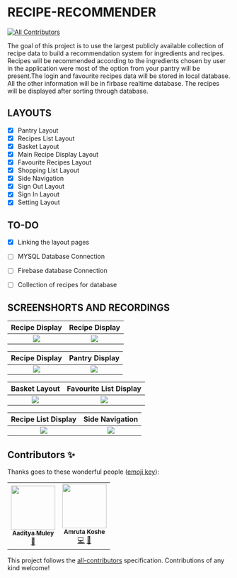 # RECIPE-RECOMMENDER
<!-- ALL-CONTRIBUTORS-BADGE:START - Do not remove or modify this section -->
[![All Contributors](https://img.shields.io/badge/all_contributors-2-orange.svg?style=flat-square)](#contributors-)
<!-- ALL-CONTRIBUTORS-BADGE:END -->

The goal of this project is to use the largest publicly available collection of recipe data to build a recommendation system for ingredients and recipes.
Recipes will be recommended according to the ingredients chosen by user in the application were most of the option from your pantry will be present.The login and favourite recipes data will be stored in local database. All the other information will be in firbase realtime database. The recipes will be displayed after sorting through database. 

## LAYOUTS
- [X] Pantry Layout
- [X] Recipes List Layout
- [X] Basket Layout
- [X] Main Recipe Display Layout
- [X] Favourite Recipes Layout
- [X] Shopping List Layout
- [X] Side Navigation
- [X] Sign Out Layout
- [X] Sign In Layout
- [X] Setting Layout

## TO-DO

- [X] Linking the layout pages
- [ ] MYSQL Database Connection 
- [ ] Firebase database Connection
- [ ] Collection of recipes for database


## SCREENSHORTS AND RECORDINGS


Recipe Display             |  Recipe Display
:-------------------------:|:-------------------------:
![](https://user-images.githubusercontent.com/55665104/92324056-9f170e80-f05b-11ea-8994-e0b38f45f776.png)  |  ![](https://user-images.githubusercontent.com/55665104/92323672-2c586400-f058-11ea-9be0-d1a986a3ed78.png)



Recipe Display             |  Pantry Display
:-------------------------:|:-------------------------:
![](https://user-images.githubusercontent.com/55665104/92323673-2febeb00-f058-11ea-9bc4-36151464e1b3.png)  |  ![](https://user-images.githubusercontent.com/55665104/92376190-d6e78a00-f11f-11ea-9e0c-6948e0955784.gif)



Basket Layout              |  Favourite List Display
:-------------------------:|:-------------------------:
![](https://user-images.githubusercontent.com/55665104/92323675-3f6b3400-f058-11ea-8d78-de4eecddc465.png)  |  ![](https://user-images.githubusercontent.com/55665104/92376226-e535a600-f11f-11ea-8a39-fb61789c4800.gif)


Recipe List Display        |  Side Navigation
:-------------------------:|:-------------------------:
![](https://user-images.githubusercontent.com/55665104/92378240-211e3a80-f123-11ea-8d76-b401a27066c9.png)  |  ![](https://user-images.githubusercontent.com/55665104/94164445-adac5500-fea6-11ea-86e9-b7473d51a867.png)




## Contributors ✨

Thanks goes to these wonderful people ([emoji key](https://allcontributors.org/docs/en/emoji-key)):

<!-- ALL-CONTRIBUTORS-LIST:START - Do not remove or modify this section -->
<!-- prettier-ignore-start -->
<!-- markdownlint-disable -->
<table>
  <tr>
    <td align="center"><a href="https://www.linkedin.com/in/aaditya-muley-596121184/"><img src="https://avatars3.githubusercontent.com/u/49946090?v=4" width="100px;" alt=""/><br /><sub><b>Aaditya Muley</b></sub></a><br /><a href="#projectManagement-AadityaMuley" title="Project Management">📆</a></td>
    <td align="center"><a href="https://github.com/AmrutaKoshe"><img src="https://avatars3.githubusercontent.com/u/59871941?v=4" width="100px;" alt=""/><br /><sub><b>Amruta Koshe</b></sub></a><br /><a href="https://github.com/IEEE-APSIT/recipe-recommender/commits?author=AmrutaKoshe" title="Code">💻</a> <a href="#design-AmrutaKoshe" title="Design">🎨</a></td>
  </tr>
</table>

<!-- markdownlint-enable -->
<!-- prettier-ignore-end -->
<!-- ALL-CONTRIBUTORS-LIST:END -->

This project follows the [all-contributors](https://github.com/all-contributors/all-contributors) specification. Contributions of any kind welcome!